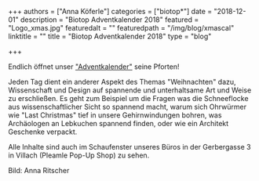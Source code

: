 +++
authors = ["Anna Köferle"]
categories = ["biotop*"]
date = "2018-12-01"
description = "Biotop Adventkalender 2018"
featured = "Logo_xmas.jpg"
featuredalt = ""
featuredpath = "/img/blog/xmascal"
linktitle = ""
title = "Biotop Adventkalender 2018"
type = "blog"

+++

Endlich öffnet unser ["Adventkalender"](http://biotop.co/xmascal/de) seine Pforten!

Jeden Tag dient ein anderer Aspekt des Themas "Weihnachten" dazu, Wissenschaft und Design auf spannende und unterhaltsame Art und Weise zu erschließen. Es geht zum Beispiel um die Fragen was die Schneeflocke aus wissenschaftlicher Sicht so spannend macht, warum sich Ohrwürmer wie "Last Christmas"  tief in unsere Gehirnwindungen bohren, was Archäologen an Lebkuchen spannend finden, oder wie ein Architekt Geschenke verpackt.

Alle Inhalte sind auch im Schaufenster unseres Büros in der Gerbergasse 3 in Villach (Pleamle Pop-Up Shop) zu sehen.

Bild: Anna Ritscher
